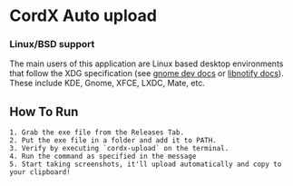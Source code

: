 # CordX Auto upload

### Linux/BSD support
The main users of this application are Linux based desktop environments that follow the XDG specification (see [gnome dev docs](http://web.archive.org/web/20200606201408/https://developer.gnome.org/notification-spec/) or [libnotify docs](https://www.galago-project.org/specs/notification/0.9/index.html)). These include KDE, Gnome, XFCE, LXDC, Mate, etc.

## How To Run
    1. Grab the exe file from the Releases Tab.
    2. Put the exe file in a folder and add it to PATH.
    3. Verify by executing `cordx-upload` on the terminal.
    4. Run the command as specified in the message
    5. Start taking screenshots, it'll upload automatically and copy to your clipboard!
